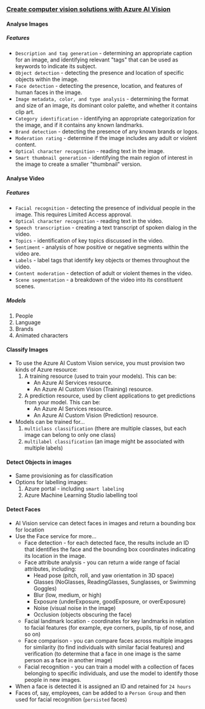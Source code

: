 ### [Create computer vision solutions with Azure AI Vision](https://learn.microsoft.com/en-us/training/paths/create-computer-vision-solutions-azure-cognitive-services/)
#### Analyse Images
##### Features
- `Description and tag generation` - determining an appropriate caption for an image, and identifying relevant "tags" that can be used as keywords to indicate its subject.
- `Object detection` - detecting the presence and location of specific objects within the image.
- `Face detection` - detecting the presence, location, and features of human faces in the image.
- `Image metadata, color, and type analysis` - determining the format and size of an image, its dominant color palette, and whether it contains clip art.
- `Category identification` - identifying an appropriate categorization for the image, and if it contains any known landmarks.
- `Brand detection` - detecting the presence of any known brands or logos.
- `Moderation rating` - determine if the image includes any adult or violent content.
- `Optical character recognition` - reading text in the image.
- `Smart thumbnail generation` - identifying the main region of interest in the image to create a smaller "thumbnail" version.
#### Analyse Video
##### Features
- `Facial recognition` - detecting the presence of individual people in the image. This requires Limited Access approval.
- `Optical character recognition` - reading text in the video.
- `Speech transcription` - creating a text transcript of spoken dialog in the video.
- `Topics` - identification of key topics discussed in the video.
- `Sentiment` - analysis of how positive or negative segments within the video are.
- `Labels` - label tags that identify key objects or themes throughout the video.
- `Content moderation` - detection of adult or violent themes in the video.
- `Scene segmentation` - a breakdown of the video into its constituent scenes.
##### Models
1. People
1. Language
1. Brands
1. Animated characters

#### Classify Images
- To use the Azure AI Custom Vision service, you must provision two kinds of Azure resource:
    1. A training resource (used to train your models). This can be:
       - An Azure AI Services resource.
       - An Azure AI Custom Vision (Training) resource.
    1. A prediction resource, used by client applications to get predictions from your model. This can be:
       - An Azure AI Services resource.
       - An Azure AI Custom Vision (Prediction) resource.
- Models can be trained for...
    1. `multiclass classification` (there are multiple classes, but each image can belong to only one class)
    1. `multilabel classification` (an image might be associated with multiple labels)


#### Detect Objects in images
- Same provisioning as for classification
- Options for labelling images:
    1. Azure portal - including `smart labeling`
    1. Azure Machine Learning Studio labelling tool

#### Detect Faces
- AI Vision service can detect faces in images and return a bounding box for location
- Use the Face service for more...
   - Face detection - for each detected face, the results include an ID that identifies the face and the bounding box coordinates indicating its location in the image.
   - Face attribute analysis - you can return a wide range of facial attributes, including:
       - Head pose (pitch, roll, and yaw orientation in 3D space)
       - Glasses (NoGlasses, ReadingGlasses, Sunglasses, or Swimming Goggles)
       - Blur (low, medium, or high)
       - Exposure (underExposure, goodExposure, or overExposure)
       - Noise (visual noise in the image)
       - Occlusion (objects obscuring the face)
   - Facial landmark location - coordinates for key landmarks in relation to facial features (for example, eye corners, pupils, tip of nose, and so on)
   - Face comparison - you can compare faces across multiple images for similarity (to find individuals with similar facial features) and verification (to determine that a face in one image is the same person as a face in another image)
   - Facial recognition - you can train a model with a collection of faces belonging to specific individuals, and use the model to identify those people in new images.
- When a face is detected it is assigned an ID and retained for `24 hours`
- Faces of, say, employees, can be added to a `Person Group` and then used for facial recognition (`persisted` faces)
